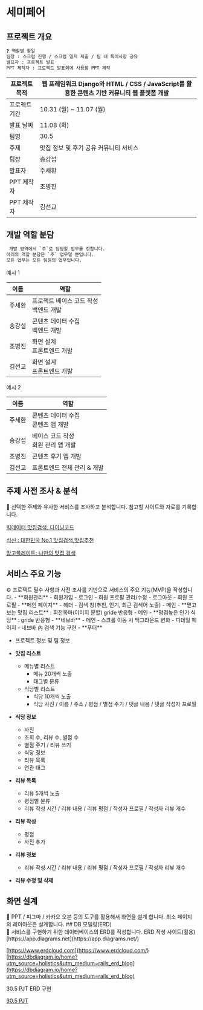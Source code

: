 # 세미페어

## 프로젝트 개요

```html
❓ 역할별 할일
팀장 : 스크럼 진행 / 스크럼 일지 제출 / 팀 내 특이사항 공유
발표자 : 프로젝트 발표
PPT 제작자 : 프로젝트 발표회에 사용할 PPT 제작
```



| 프로젝트 목적 | 웹 프레임워크 Django와 HTML / CSS / JavaScript를 활용한 콘텐츠 기반 커뮤니티 웹 플랫폼 개발 |
| ------------- | ------------------------------------------------------------------------------------------- |
| 프로젝트 기간 | 10.31 (월) ~ 11.07 (월)                                                                     |
| 발표 날짜     | 11.08 (화)                                                                                  |
| 팀명          | 30.5                                                                                        |
| 주제          | 맛집 정보 및 후기 공유 커뮤니티 서비스                                                      |
| 팀장          | 송강섭                                                                                      |
| 발표자        | 주세환                                                                                      |
| PPT 제작자    | 조병진                                                                                      |
| PPT 제작자    | 김선교                                                                                      |

## 개발 역할 분담

```html
 개발 영역에서 `주`로 담당할 업무를 정합니다.
아래의 역할 분담은 `주` 업무일 뿐입니다.
모든 업무는 모든 팀원의 업무입니다.
```



예시 1

| 이름            | 역할                      |
| --------------- | ------------------------- |
| 주세환          | 프로젝트 베이스 코드 작성<br />백엔드 개발 |
| 송강섭          | 콘텐츠 데이터 수집<br />백엔드 개발 |
| 조병진          | 화면 설계<br />프론트엔드 개발   |
| 김선교          | 화면 설계<br />프론트엔드 개발   |

예시 2

| 이름              | 역할                        |
| ----------------- | --------------------------- |
| 주세환            | 콘텐츠 데이터 수집<br />콘텐츠 앱 개발 |
| 송강섭            | 베이스 코드 작성<br />회원 관리 앱 개발 |
| 조병진            | 콘텐츠 후기 앱 개발         |
| 김선교            | 프론트엔드 전체 관리 & 개발 |

## 주제 사전 조사 & 분석

<aside>
🔎 선택한 주제와 유사한 서비스를 조사하고 분석합니다.
참고할 사이트와 자료를 기록합니다.

[빅데이터 맛집검색, 다이닝코드](https://www.diningcode.com/)

[식신 : 대한민국 No.1 맛집검색,맛집추천](https://www.siksinhot.com/)

[망고플레이트: 나만의 맛집 검색](https://www.mangoplate.com/)

## 서비스 주요 기능

<aside>
⚙️ 프로젝트 필수 사항과 사전 조사를 기반으로 서비스의 주요 기능(MVP)을 작성합니다.
- **회원관리**
  - 회원가입
  - 로그인
    - 회원 프로필 관리/수정
  - 로그아웃
  - 회원 프로필
- **메인 페이지**
  - 헤더 - 검색 창(추천, 인기, 최근 검색어 노출)
  - 메인 - **믿고 보는 맛집 리스트** : 회전목마(이미지 분할) gride 반응형
  - 메인 - **평점높은 인기 식당** : gride 반응형
- **네브바**
  - 메인 - 스크롤 이동 시 백그라운드 변화
  - 디테일 페이지 - 네브바 內 검색 기능 구현
- **푸터**

  - 프로젝트 정보 및 팀 정보

- **맛집 리스트**
  - 메뉴별 리스트
    - 메뉴 20개씩 노출
    - 태그별 분류
  - 식당별 리스트
    - 식당 10개씩 노출
    - 식당 사진 / 이름 / 주소 / 평점 / 별점 주기 / 댓글 내용 / 댓글 작성자 프로필
- **식당 정보**

  - 사진
  - 조회 수, 리뷰 수, 별점 수
  - 별점 주기 / 리뷰 쓰기
  - 식당 정보
  - 리뷰 목록
  - 연관 태그

- **리뷰 목록**
  - 리뷰 5개씩 노출
  - 평점별 분류
  - 리뷰 작성 시간 / 리뷰 내용 / 리뷰 평점 / 작성자 프로필 / 작성자 리뷰 개수
- **리뷰 작성**
  - 평점
  - 사진 추가
- **리뷰 정보**
  - 리뷰 작성 시간 / 리뷰 내용 / 리뷰 평점 / 작성자 프로필 / 작성자 리뷰 개수
- **리뷰 수정 및 삭제**

## 화면 설계

<aside>
🎨 PPT / 피그마 / 카카오 오븐 등의 도구를 활용해서 화면을 설계 합니다.
최소 페이지의 레이아웃은 설계합니다.
## DB 모델링(ERD)

<aside>
🧾 서비스를 구현하기 위한 데이터베이스의 ERD를 작성합니다.
ERD 작성 사이트(활용)
[https://app.diagrams.net](https://app.diagrams.net/)

[https://www.erdcloud.com](https://www.erdcloud.com/)
[https://dbdiagram.io/home?utm_source=holistics&utm_medium=rails_erd_blog](https://dbdiagram.io/home?utm_source=holistics&utm_medium=rails_erd_blog)

30.5 PJT ERD 구현

[30.5 PJT](https://www.erdcloud.com/d/gt8nu8aTm52AjxuGD)
